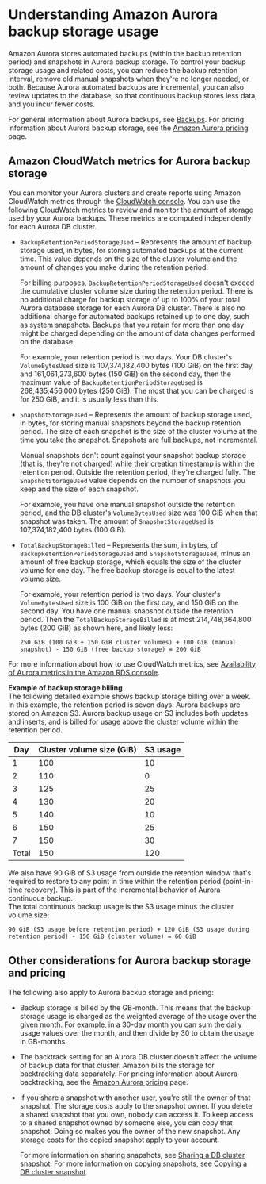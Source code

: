 # Understanding Amazon Aurora backup storage usage<a name="aurora-storage-backup"></a>

Amazon Aurora stores automated backups \(within the backup retention period\) and snapshots in Aurora backup storage\. To control your backup storage usage and related costs, you can reduce the backup retention interval, remove old manual snapshots when they're no longer needed, or both\. Because Aurora automated backups are incremental, you can also review updates to the database, so that continuous backup stores less data, and you incur fewer costs\.

For general information about Aurora backups, see [Backups](Aurora.Managing.Backups.md#Aurora.Managing.Backups.Backup)\. For pricing information about Aurora backup storage, see the [Amazon Aurora pricing](https://aws.amazon.com/rds/aurora/pricing) page\.

## Amazon CloudWatch metrics for Aurora backup storage<a name="aurora-storage-backup.metrics"></a>

You can monitor your Aurora clusters and create reports using Amazon CloudWatch metrics through the [CloudWatch console](https://console.aws.amazon.com/cloudwatch/)\. You can use the following CloudWatch metrics to review and monitor the amount of storage used by your Aurora backups\. These metrics are computed independently for each Aurora DB cluster\.
+ `BackupRetentionPeriodStorageUsed` – Represents the amount of backup storage used, in bytes, for storing automated backups at the current time\. This value depends on the size of the cluster volume and the amount of changes you make during the retention period\.

  For billing purposes, `BackupRetentionPeriodStorageUsed` doesn't exceed the cumulative cluster volume size during the retention period\. There is no additional charge for backup storage of up to 100% of your total Aurora database storage for each Aurora DB cluster\. There is also no additional charge for automated backups retained up to one day, such as system snapshots\. Backups that you retain for more than one day might be charged depending on the amount of data changes performed on the database\.

  For example, your retention period is two days\. Your DB cluster's `VolumeBytesUsed` size is 107,374,182,400 bytes \(100 GiB\) on the first day, and 161,061,273,600 bytes \(150 GiB\) on the second day, then the maximum value of `BackupRetentionPeriodStorageUsed` is 268,435,456,000 bytes \(250 GiB\)\. The most that you can be charged is for 250 GiB, and it is usually less than this\.
+ `SnapshotStorageUsed` – Represents the amount of backup storage used, in bytes, for storing manual snapshots beyond the backup retention period\. The size of each snapshot is the size of the cluster volume at the time you take the snapshot\. Snapshots are full backups, not incremental\.

  Manual snapshots don't count against your snapshot backup storage \(that is, they're not charged\) while their creation timestamp is within the retention period\. Outside the retention period, they're charged fully\. The `SnapshotStorageUsed` value depends on the number of snapshots you keep and the size of each snapshot\.

  For example, you have one manual snapshot outside the retention period, and the DB cluster's `VolumeBytesUsed` size was 100 GiB when that snapshot was taken\. The amount of `SnapshotStorageUsed` is 107,374,182,400 bytes \(100 GiB\)\.
+ `TotalBackupStorageBilled` – Represents the sum, in bytes, of `BackupRetentionPeriodStorageUsed` and `SnapshotStorageUsed`, minus an amount of free backup storage, which equals the size of the cluster volume for one day\. The free backup storage is equal to the latest volume size\.

  For example, your retention period is two days\. Your cluster's `VolumeBytesUsed` size is 100 GiB on the first day, and 150 GiB on the second day\. You have one manual snapshot outside the retention period\. Then the `TotalBackupStorageBilled` is at most 214,748,364,800 bytes \(200 GiB\) as shown here, and likely less:

  ```
  250 GiB (100 GiB + 150 GiB cluster volumes) + 100 GiB (manual snapshot) - 150 GiB (free backup storage) = 200 GiB
  ```

For more information about how to use CloudWatch metrics, see [Availability of Aurora metrics in the Amazon RDS console](Aurora.Monitoring.Metrics.RDSAvailability.md)\.

**Example of backup storage billing**  
The following detailed example shows backup storage billing over a week\. In this example, the retention period is seven days\. Aurora backups are stored on Amazon S3\. Aurora backup usage on S3 includes both updates and inserts, and is billed for usage above the cluster volume within the retention period\.  


| Day | Cluster volume size \(GiB\) | S3 usage | 
| --- | --- | --- | 
| 1 | 100 | 10 | 
| 2 | 110 | 0 | 
| 3 | 125 | 25 | 
| 4 | 130 | 20 | 
| 5 | 140 | 10 | 
| 6 | 150 | 25 | 
| 7 | 150 | 30 | 
| Total | 150 | 120 | 
We also have 90 GiB of S3 usage from outside the retention window that's required to restore to any point in time within the retention period \(point\-in\-time recovery\)\. This is part of the incremental behavior of Aurora continuous backup\.  
The total continuous backup usage is the S3 usage minus the cluster volume size:  

```
90 GiB (S3 usage before retention period) + 120 GiB (S3 usage during retention period) - 150 GiB (cluster volume) = 60 GiB
```

## Other considerations for Aurora backup storage and pricing<a name="aurora-storage-backup.other"></a>

The following also apply to Aurora backup storage and pricing:
+ Backup storage is billed by the GB\-month\. This means that the backup storage usage is charged as the weighted average of the usage over the given month\. For example, in a 30\-day month you can sum the daily usage values over the month, and then divide by 30 to obtain the usage in GB\-months\.
+ The backtrack setting for an Aurora DB cluster doesn't affect the volume of backup data for that cluster\. Amazon bills the storage for backtracking data separately\. For pricing information about Aurora backtracking, see the [Amazon Aurora pricing](https://aws.amazon.com/rds/aurora/pricing) page\.
+ If you share a snapshot with another user, you're still the owner of that snapshot\. The storage costs apply to the snapshot owner\. If you delete a shared snapshot that you own, nobody can access it\. To keep access to a shared snapshot owned by someone else, you can copy that snapshot\. Doing so makes you the owner of the new snapshot\. Any storage costs for the copied snapshot apply to your account\.

  For more information on sharing snapshots, see [Sharing a DB cluster snapshot](aurora-share-snapshot.md)\. For more information on copying snapshots, see [Copying a DB cluster snapshot](aurora-copy-snapshot.md)\.